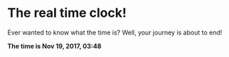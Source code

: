# The real time clock!

Ever wanted to know what the time is? Well, your journey is about to end!

**The time is Nov 19, 2017, 03:48**